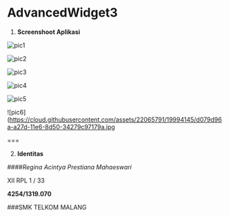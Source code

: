 # AdvancedWidget3

1. **Screenshoot Aplikasi**

  ![pic1](https://cloud.githubusercontent.com/assets/22065791/19994140/d06975de-a27d-11e6-949a-28e886740c7d.jpg)

  ![pic2](https://cloud.githubusercontent.com/assets/22065791/19994142/d0748690-a27d-11e6-8461-3c324ea7d670.jpg)
  
  ![pic3](https://cloud.githubusercontent.com/assets/22065791/19994144/d077d822-a27d-11e6-8a5a-d4301ec53cff.jpg)
  
  ![pic4](https://cloud.githubusercontent.com/assets/22065791/19994143/d076496c-a27d-11e6-9731-c94915b69d14.jpg)
  
  ![pic5](https://cloud.githubusercontent.com/assets/22065791/19994141/d0745972-a27d-11e6-8b6b-8f9af690d992.jpg)
  
  ![pic6](https://cloud.githubusercontent.com/assets/22065791/19994145/d079d96a-a27d-11e6-8d50-34279c97179a.jpg
  
  ===

2. **Identitas**

 ####*Regina Acintya Prestiana Mahaeswari*

 XII RPL 1 / 33
 
 **4254/1319.070**
 
 ###SMK TELKOM MALANG
